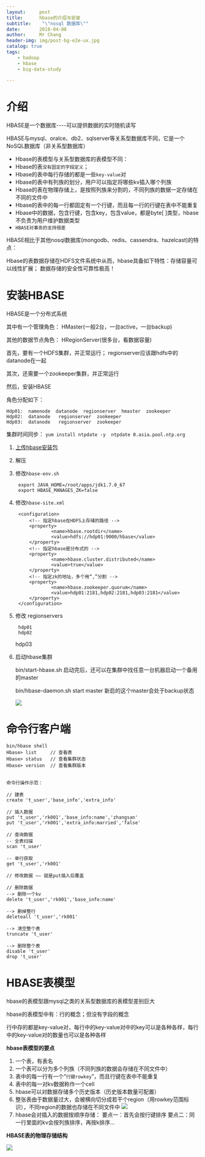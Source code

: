```yaml
---
layout:     post
title:     	hbase的介绍与安装
subtitle:    "\"nosql 数据库\""
date:       2018-04-08
author:     Mr Chang
header-img: img/post-bg-e2e-ux.jpg
catalog: true
tags:
    - hadoop
    - hbase
    - big-data-study
    
---
```




# 介绍

HBASE是一个数据库----可以提供数据的实时随机读写

HBASE与mysql、oralce、db2、sqlserver等关系型数据库不同，它是一个NoSQL数据库（非关系型数据库）

* Hbase的表模型与关系型数据库的表模型不同：
* Hbase的表`没有固定的字段定义`；
* Hbase的表中每行存储的都是一些`key-value`对
* Hbase的表中有列族的划分，用户可以指定将哪些kv插入哪个列族
* Hbase的表在物理存储上，是按照列族来分割的，不同列族的数据一定存储在不同的文件中
* Hbase的表中的每一行都固定有一个行键，而且每一行的行键在表中不能重复
* Hbase中的数据，包含行键，包含key，包含value，都是byte[ ]类型，hbase不负责为用户维护数据类型
* `HBASE对事务的支持很差`


HBASE相比于其他nosql数据库(mongodb、redis、cassendra、hazelcast)的特点：

Hbase的表数据存储在HDFS文件系统中从而，hbase具备如下特性：存储容量可以线性扩展； 数据存储的安全性可靠性极高！



# 安装HBASE


HBASE是一个分布式系统

其中有一个管理角色：  HMaster(一般2台，一台active，一台backup)

其他的数据节点角色：  HRegionServer(很多台，看数据容量)

首先，要有一个HDFS集群，并正常运行； regionserver应该跟hdfs中的datanode在一起

其次，还需要一个zookeeper集群，并正常运行

然后，安装HBASE

角色分配如下：

	Hdp01:  namenode  datanode  regionserver  hmaster  zookeeper
	Hdp02:  datanode   regionserver  zookeeper
	Hdp03:  datanode   regionserver  zookeeper

集群时间同步：
`yum install ntpdate -y 
ntpdate 0.asia.pool.ntp.org `


1. [上传hbase安装包](http://www.apache.org/dyn/closer.lua/hbase/)
2. 解压
3. 修改`hbase-env.sh`
 
		export JAVA_HOME=/root/apps/jdk1.7.0_67
		export HBASE_MANAGES_ZK=false
	
4. 修改`hbase-site.xml`

		<configuration>
			<!-- 指定hbase在HDFS上存储的路径 -->
	        <property>
	                <name>hbase.rootdir</name>
	                <value>hdfs://hdp01:9000/hbase</value>
	        </property>
			<!-- 指定hbase是分布式的 -->
	        <property>
	                <name>hbase.cluster.distributed</name>
	                <value>true</value>
	        </property>
			<!-- 指定zk的地址，多个用“,”分割 -->
	        <property>
	                <name>hbase.zookeeper.quorum</name>
	                <value>hdp01:2181,hdp02:2181,hdp03:2181</value>
	        </property>
		</configuration>
		
5. 修改 regionservers
	
		hdp01
		hdp02
   	hdp03

6. 启动hbase集群

   	bin/start-hbase.sh
   	启动完后，还可以在集群中找任意一台机器启动一个备用的master
   	
   	bin/hbase-daemon.sh start master
   	新启的这个master会处于backup状态

   ![](https://cdn-blog.oss-cn-beijing.aliyuncs.com/18-4-8/17395107.jpg)
		
# 命令行客户端

	bin/hbase shell
	Hbase> list     // 查看表
	Hbase> status   // 查看集群状态
	Hbase> version  // 查看集群版本
		
		
	命令行操作示范：
		
	// 建表
	create 't_user','base_info','extra_info'
	
	// 插入数据
	put 't_user','rk001','base_info:name','zhangsan'
	put 't_user','rk001','extra_info:married','false'
	
	// 查询数据
	-- 全表扫描
	scan 't_user'
	
	-- 单行获取
	get 't_user','rk001'
	
	// 修改数据 —— 就是put插入后覆盖
	
	// 删除数据
	--> 删除一个kv
	delete 't_user','rk001','base_info:name'
	
	--> 删掉整行
	deleteall 't_user','rk001'
	
	--> 清空整个表
	truncate 't_user'
	
	--> 删除整个表
	disable 't_user'
	drop 't_user'

# HBASE表模型

hbase的表模型跟mysql之类的关系型数据库的表模型差别巨大

hbase的表模型中有：行的概念；但没有字段的概念

行中存的都是key-value对，每行中的key-value对中的key可以是各种各样，每行中的key-value对的数量也可以是各种各样


**hbase表模型的要点**


1. 一个表，有表名
2. 一个表可以分为多个列族（不同列族的数据会存储在不同文件中）
3. 表中的每一行有一个“`行键rowkey`”，而且行键在表中不能重复
4. 表中的每一对kv数据称作一个cell
5. hbase可以对数据存储多个历史版本（历史版本数量可配置）
6. 整张表由于数据量过大，会被横向切分成若干个region（用rowkey范围标识），不同region的数据也存储在不同文件中
   ![](https://cdn-blog.oss-cn-beijing.aliyuncs.com/18-4-8/36091052.jpg)
7. hbase会对插入的数据按顺序存储：
要点一：首先会按行键排序
要点二：同一行里面的kv会按列族排序，再按k排序...

**HBASE表的物理存储结构**

![](https://cdn-blog.oss-cn-beijing.aliyuncs.com/18-4-8/81408117.jpg)





